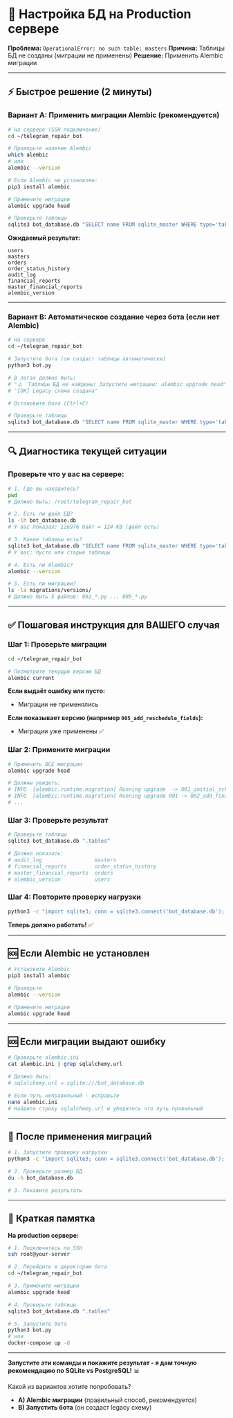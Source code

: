 # 🚀 Настройка БД на Production сервере

**Проблема:** `OperationalError: no such table: masters`
**Причина:** Таблицы БД не созданы (миграции не применены)
**Решение:** Применить Alembic миграции

---

## ⚡ Быстрое решение (2 минуты)

### Вариант A: Применить миграции Alembic (рекомендуется)

```bash
# На сервере (SSH подключение)
cd ~/telegram_repair_bot

# Проверьте наличие Alembic
which alembic
# или
alembic --version

# Если Alembic не установлен:
pip3 install alembic

# Примените миграции
alembic upgrade head

# Проверьте таблицы
sqlite3 bot_database.db "SELECT name FROM sqlite_master WHERE type='table';"
```

**Ожидаемый результат:**
```
users
masters
orders
order_status_history
audit_log
financial_reports
master_financial_reports
alembic_version
```

---

### Вариант B: Автоматическое создание через бота (если нет Alembic)

```bash
# На сервере
cd ~/telegram_repair_bot

# Запустите бота (он создаст таблицы автоматически)
python3 bot.py

# В логах должно быть:
# "⚠️  Таблицы БД не найдены! Запустите миграции: alembic upgrade head"
# "[OK] Legacy схема создана"

# Остановите бота (Ctrl+C)

# Проверьте таблицы
sqlite3 bot_database.db "SELECT name FROM sqlite_master WHERE type='table';"
```

---

## 🔍 Диагностика текущей ситуации

### Проверьте что у вас на сервере:

```bash
# 1. Где вы находитесь?
pwd
# Должно быть: /root/telegram_repair_bot

# 2. Есть ли файл БД?
ls -lh bot_database.db
# У вас показал: 126976 байт = 124 KB (файл есть)

# 3. Какие таблицы есть?
sqlite3 bot_database.db "SELECT name FROM sqlite_master WHERE type='table';"
# У вас: пусто или старые таблицы

# 4. Есть ли Alembic?
alembic --version

# 5. Есть ли миграции?
ls -la migrations/versions/
# Должно быть 5 файлов: 001_*.py ... 005_*.py
```

---

## ✅ Пошаговая инструкция для ВАШЕГО случая

### Шаг 1: Проверьте миграции

```bash
cd ~/telegram_repair_bot

# Посмотрите текущую версию БД
alembic current
```

**Если выдаёт ошибку или пусто:**
- Миграции не применялись

**Если показывает версию (например `005_add_reschedule_fields`):**
- Миграции уже применены ✅

### Шаг 2: Примените миграции

```bash
# Применить ВСЕ миграции
alembic upgrade head

# Должны увидеть:
# INFO  [alembic.runtime.migration] Running upgrade  -> 001_initial_schema
# INFO  [alembic.runtime.migration] Running upgrade 001 -> 002_add_financial_reports
# ...
```

### Шаг 3: Проверьте результат

```bash
# Проверьте таблицы
sqlite3 bot_database.db ".tables"

# Должно показать:
# audit_log                 masters
# financial_reports         order_status_history
# master_financial_reports  orders
# alembic_version           users
```

### Шаг 4: Повторите проверку нагрузки

```bash
python3 -c "import sqlite3; conn = sqlite3.connect('bot_database.db'); c = conn.cursor(); masters = c.execute('SELECT COUNT(*) FROM masters WHERE is_active=1').fetchone()[0]; orders = c.execute('SELECT COUNT(*) FROM orders WHERE created_at > datetime(\"now\", \"-30 days\")').fetchone()[0]; print(f'Мастеров: {masters}, Заявок/месяц: {orders}, Заявок/день: {orders/30:.1f}')"
```

**Теперь должно работать!** ✅

---

## 🆘 Если Alembic не установлен

```bash
# Установите Alembic
pip3 install alembic

# Проверьте
alembic --version

# Примените миграции
alembic upgrade head
```

---

## 🆘 Если миграции выдают ошибку

```bash
# Проверьте alembic.ini
cat alembic.ini | grep sqlalchemy.url

# Должно быть:
# sqlalchemy.url = sqlite:///bot_database.db

# Если путь неправильный - исправьте
nano alembic.ini
# Найдите строку sqlalchemy.url и убедитесь что путь правильный
```

---

## 🎯 После применения миграций

```bash
# 1. Запустите проверку нагрузки
python3 -c "import sqlite3; conn = sqlite3.connect('bot_database.db'); c = conn.cursor(); masters = c.execute('SELECT COUNT(*) FROM masters WHERE is_active=1').fetchone()[0]; orders = c.execute('SELECT COUNT(*) FROM orders WHERE created_at > datetime(\"now\", \"-30 days\")').fetchone()[0]; print(f'Мастеров: {masters}, Заявок/месяц: {orders}, Заявок/день: {orders/30:.1f}')"

# 2. Проверьте размер БД
du -h bot_database.db

# 3. Покажите результаты
```

---

## 📝 Краткая памятка

**На production сервере:**

```bash
# 1. Подключитесь по SSH
ssh root@your-server

# 2. Перейдите в директорию бота
cd ~/telegram_repair_bot

# 3. Примените миграции
alembic upgrade head

# 4. Проверьте таблицы
sqlite3 bot_database.db ".tables"

# 5. Запустите бота
python3 bot.py
# или
docker-compose up -d
```

---

**Запустите эти команды и покажите результат - я дам точную рекомендацию по SQLite vs PostgreSQL!** 📊

Какой из вариантов хотите попробовать?
- **A) Alembic миграции** (правильный способ, рекомендуется)
- **B) Запустить бота** (он создаст legacy схему)
